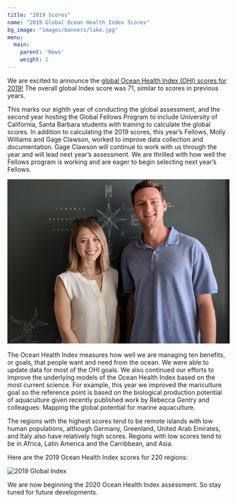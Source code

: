 ```yaml
---
title: "2019 Scores"
name: "2019 Global Ocean Health Index Scores"
bg_image: "images/banners/lake.jpg"
menu:
  main:
    parent: 'News'
    weight: 2
---
```


We are excited to announce the [global Ocean Health Index (OHI) scores for 2019!](http://ohi-science.org/ohi-global/) The overall global Index score was 71, similar to scores in previous years.

This marks our eighth year of conducting the global assessment, and the second year hosting the Global Fellows Program to include University of California, Santa Barbara students with training to calculate the global scores. In addition to calculating the 2019 scores, this year’s Fellows, Molly Williams and Gage Clawson, worked to improve data collection and documentation. Gage Clawson will continue to work with us through the year and will lead next year’s assessment. We are thrilled with how well the Fellows program is working and are eager to begin selecting next year’s Fellows.

![fellows](/images/people/fellows2019-crop.jpg)

The Ocean Health Index measures how well we are managing ten benefits, or goals, that people want and need from the ocean. We were able to update data for most of the OHI goals. We also continued our efforts to improve the underlying models of the Ocean Health Index based on the most current science. For example, this year we improved the mariculture goal so the reference point is based on the biological production potential of aquaculture given recently published work by Rebecca Gentry and colleagues: Mapping the global potential for marine aquaculture.

The regions with the highest scores tend to be remote islands with low human populations, although Germany, Greenland, United Arab Emirates, and Italy also have relatively high scores. Regions with low scores tend to be in Africa, Latin America and the Carribbean, and Asia.

Here are the 2019 Ocean Health Index scores for 220 regions:

![2019 Global Index](/images/plots/global_map_Index_2019_mol.png)

We are now beginning the 2020 Ocean Health Index assessment. So stay tuned for future developments.

